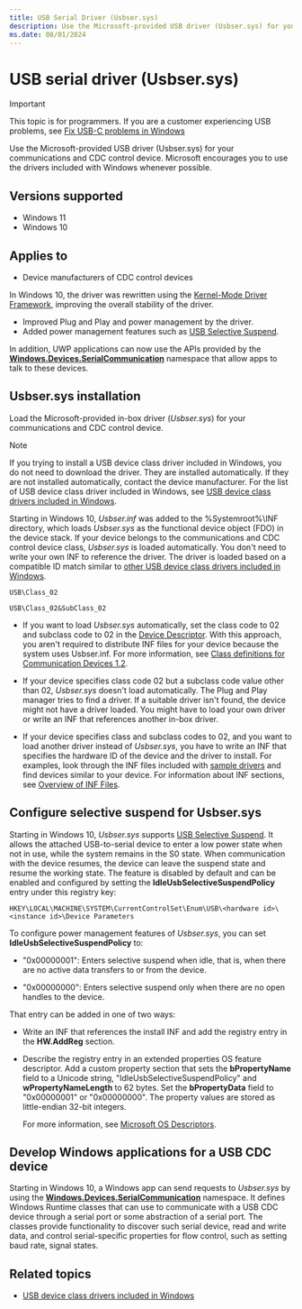 ```yaml
---
title: USB Serial Driver (Usbser.sys)
description: Use the Microsoft-provided USB driver (Usbser.sys) for your communications and CDC control device.
ms.date: 08/01/2024
---
```


# USB serial driver (Usbser.sys)

> [!IMPORTANT]
> This topic is for programmers. If you are a customer experiencing USB problems, see [Fix USB-C problems in Windows](https://support.microsoft.com/windows/fix-usb-c-problems-in-windows-f4e0e529-74f5-cdae-3194-43743f30eed2)

Use the Microsoft-provided USB driver (Usbser.sys) for your communications and CDC control device. Microsoft encourages you to use the drivers included with Windows whenever possible.

## Versions supported

- Windows 11
- Windows 10

## Applies to

- Device manufacturers of CDC control devices

In Windows 10, the driver was rewritten using the [Kernel-Mode Driver Framework](../wdf/index.md), improving the overall stability of the driver.

- Improved Plug and Play and power management by the driver.
- Added power management features such as [USB Selective Suspend](usb-selective-suspend.md).

In addition, UWP applications can now use the APIs provided by the **[Windows.Devices.SerialCommunication](/uwp/api/Windows.Devices.SerialCommunication)** namespace that allow apps to talk to these devices.

## Usbser.sys installation

Load the Microsoft-provided in-box driver (*Usbser.sys*) for your communications and CDC control device.

> [!NOTE]
> If you trying to install a USB device class driver included in Windows, you do not need to download the driver. They are installed automatically. If they are not installed automatically, contact the device manufacturer. For the list of USB device class driver included in Windows, see [USB device class drivers included in Windows](supported-usb-classes.md).

Starting in Windows 10, *Usbser.inf* was added to the %Systemroot%\\INF directory, which loads *Usbser.sys* as the functional device object (FDO) in the device stack. If your device belongs to the communications and CDC control device class, *Usbser.sys* is loaded automatically. You don't need to write your own INF to reference the driver. The driver is loaded based on a compatible ID match similar to [other USB device class drivers included in Windows](supported-usb-classes.md).

`USB\Class_02`

`USB\Class_02&SubClass_02`

- If you want to load *Usbser.sys* automatically, set the class code to 02 and subclass code to 02 in the [Device Descriptor](usb-device-descriptors.md). With this approach, you aren't required to distribute INF files for your device because the system uses Usbser.inf. For more information, see [Class definitions for Communication Devices 1.2](https://www.usb.org/document-library/class-definitions-communication-devices-12).

- If your device specifies class code 02 but a subclass code value other than 02, *Usbser.sys* doesn't load automatically. The Plug and Play manager tries to find a driver. If a suitable driver isn't found, the device might not have a driver loaded. You might have to load your own driver or write an INF that references another in-box driver.

- If your device specifies class and subclass codes to 02, and you want to load another driver instead of *Usbser.sys*, you have to write an INF that specifies the hardware ID of the device and the driver to install. For examples, look through the INF files included with [sample drivers](../samples/universal-serial-bus--usb--driver-samples.md) and find devices similar to your device. For information about INF sections, see [Overview of INF Files](../install/overview-of-inf-files.md).

## Configure selective suspend for Usbser.sys

Starting in Windows 10, *Usbser.sys* supports [USB Selective Suspend](usb-selective-suspend.md). It allows the attached USB-to-serial device to enter a low power state when not in use, while the system remains in the S0 state. When communication with the device resumes, the device can leave the suspend state and resume the working state. The feature is disabled by default and can be enabled and configured by setting the **IdleUsbSelectiveSuspendPolicy** entry under this registry key:

`HKEY\LOCAL\MACHINE\SYSTEM\CurrentControlSet\Enum\USB\<hardware id>\<instance id>\Device Parameters`

To configure power management features of *Usbser.sys*, you can set **IdleUsbSelectiveSuspendPolicy** to:

- "0x00000001": Enters selective suspend when idle, that is, when there are no active data transfers to or from the device.

- "0x00000000": Enters selective suspend only when there are no open handles to the device.

That entry can be added in one of two ways:

- Write an INF that references the install INF and add the registry entry in the **HW.AddReg** section.
- Describe the registry entry in an extended properties OS feature descriptor. Add a custom property section that sets the **bPropertyName** field to a Unicode string, "IdleUsbSelectiveSuspendPolicy" and **wPropertyNameLength** to 62 bytes. Set the **bPropertyData** field to "0x00000001" or "0x00000000". The property values are stored as little-endian 32-bit integers.

    For more information, see [Microsoft OS Descriptors](./microsoft-defined-usb-descriptors.md).

## Develop Windows applications for a USB CDC device

Starting in Windows 10, a Windows app can send requests to *Usbser.sys* by using the **[Windows.Devices.SerialCommunication](/uwp/api/Windows.Devices.SerialCommunication)** namespace. It defines Windows Runtime classes that can use to communicate with a USB CDC device through a serial port or some abstraction of a serial port. The classes provide functionality to discover such serial device, read and write data, and control serial-specific properties for flow control, such as setting baud rate, signal states.

## Related topics

- [USB device class drivers included in Windows](supported-usb-classes.md)
